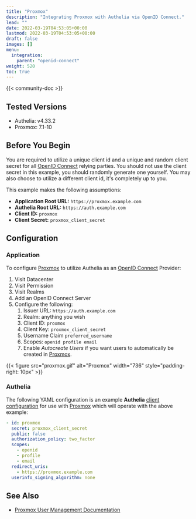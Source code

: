 ```yaml
---
title: "Proxmox"
description: "Integrating Proxmox with Authelia via OpenID Connect."
lead: ""
date: 2022-03-19T04:53:05+00:00
lastmod: 2022-03-19T04:53:05+00:00
draft: false
images: []
menu:
  integration:
    parent: "openid-connect"
weight: 520
toc: true
---
```


{{< community-doc >}}

## Tested Versions

- Authelia: v4.33.2
- Proxmox: 7.1-10

## Before You Begin

You are required to utilize a unique client id and a unique and random client secret for all [OpenID Connect] relying
parties. You should not use the client secret in this example, you should randomly generate one yourself. You may also
choose to utilize a different client id, it's completely up to you.

This example makes the following assumptions:

- **Application Root URL:** `https://proxmox.example.com`
- **Authelia Root URL:** `https://auth.example.com`
- **Client ID:** `proxmox`
- **Client Secret:** `proxmox_client_secret`

## Configuration

### Application

To configure [Proxmox] to utilize Authelia as an [OpenID Connect] Provider:

1. Visit Datacenter
2. Visit Permission
3. Visit Realms
4. Add an OpenID Connect Server
5. Configure the following:
   1. Issuer URL: `https://auth.example.com`
   2. Realm: anything you wish
   3. Client ID: `proxmox`
   4. Client Key: `proxmox_client_secret`
   5. Username Claim `preferred_username`
   6. Scopes: `openid profile email`
   7. Enable *Autocreate Users* if you want users to automatically be created in [Proxmox].

{{< figure src="proxmox.gif" alt="Proxmox" width="736" style="padding-right: 10px" >}}

### Authelia

The following YAML configuration is an example **Authelia**
[client configuration](../../../configuration/identity-providers/open-id-connect.md#clients) for use with [Proxmox]
which will operate with the above example:

```yaml
- id: proxmox
  secret: proxmox_client_secret
  public: false
  authorization_policy: two_factor
  scopes:
    - openid
    - profile
    - email
  redirect_uris:
    - https://proxmox.example.com
  userinfo_signing_algorithm: none
```

## See Also

- [Proxmox User Management Documentation](https://pve.proxmox.com/wiki/User_Management)

[Proxmox]: https://www.proxmox.com/
[OpenID Connect]: ../../openid-connect/introduction.md
